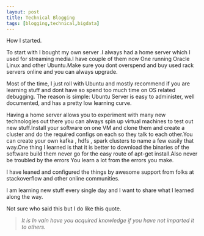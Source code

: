```yaml
---
layout: post
title: Technical Blogging
tags: [blogging,technical,bigdata]
---
```


How I started.

To start with I bought my own server .I always had a home server which I used for streaming media.I have couple of them now One running Oracle Linux and other Ubuntu.Make sure you dont overspend and buy used rack servers online and you can always upgrade.

Most of the time, I just roll with Ubuntu and mostly recommend if you are learning stuff and dont have so spend too much time on OS related debugging. The reason is simple: Ubuntu Server is easy to  administer, well documented, and has a pretty low learning curve.

Having a home server allows you to experiment with many new technologies out there you can always spin up virtual machines to test out new stuff.Install your software on one VM and clone them and create a cluster and do the required configs on each so they talk to each other.You can create your own kafka , hdfs , spark clusters to name a few easily that way.One thing I learned is that it is better to download the binaries of the software build them never go for the easy route of apt-get install.Also never be troubled by the errors You learn a lot from the errors you make.

I have leaned and configured the things by awesome support from folks at stackoverflow and other online communities.

I am learning new stuff every single day and I want to share what I learned along the way.

Not sure who said this but I do like this quote.

> *It is  In vain have you acquired knowledge if you have not imparted it to others.*


